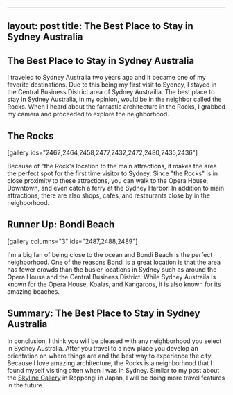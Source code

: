  ---
layout: post
title: The Best Place to Stay in Sydney Australia
---

<h2>The Best Place to Stay in Sydney Australia</h2>

I traveled to Sydney Australia two years ago and it became one of my favorite destinations. Due to this being my first visit to Sydney, I stayed in the Central Business District area of Sydney Austrailia.  The best place to stay in Sydney Australia, in my opinion, would be in the neighbor called the Rocks. When I heard about the fantastic architecture in the Rocks, I grabbed my camera and proceeded to explore the neighborhood. 

<h2>The Rocks</h2>
<p>[gallery ids="2462,2464,2458,2477,2432,2472,2480,2435,2436"]</p>

Because of "the Rock's location to the main attractions, it makes the area the perfect spot for the first time visitor to Sydney. Since "the Rocks" is in close proximity to these attractions, you can walk to the Opera House, Downtown, and even catch a ferry at the Sydney Harbor. In addition to main attractions, there are also shops, cafes, and restaurants close by in the neighborhood.  


<h2>Runner Up: Bondi Beach</h2>
<p>[gallery columns="3" ids="2487,2488,2489"]</p>

I'm a big fan of being close to the ocean and Bondi Beach is the perfect neighborhood. One of the reasons Bondi is a great location is that the area has fewer crowds than the busier locations in Sydney such as around the Opera House and the Central Business District. While Sydney Austraila is known for the Opera House, Koalas, and Kangaroos, it is also known for its amazing beaches. 


<h2>Summary: The Best Place to Stay in Sydney Australia</h2>
In conclusion, I think you will be pleased with any neighborhood you select in Sydney Australia. After you travel to a new place you develop an orientation on where things are and the best way to experience the city. Because I love amazing architecture, the Rocks is a neighborhood that I found myself visiting often when I was in Sydney. Similar to my post about the <a href="https://www.moderrn.com/2018/01/26/skyline-collection-in-roppongi-tokyo-japan/">Skyline Gallery</a> in Roppongi in Japan, I will be doing more travel features in the future.

